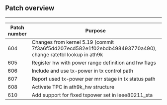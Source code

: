 ## Patch overview
---

| Patch number	| Purpose |
|---------------|---------|
| 604			| Changes from kernel 5.19 (commit 7f3a6f5dd207ecd582e1f02ebdb498493770a490), change ratetbl lookup in ath9k |
| 605			| Register hw with power range definition and hw flags |
| 606			| Include and use tx-power in tx control path |
| 607			| Report used tx-power per mrr stage in tx status path |
| 608			| Activate TPC in ath9k_hw structure |
| 610			| Add support for fixed txpower set in ieee80211_sta |
